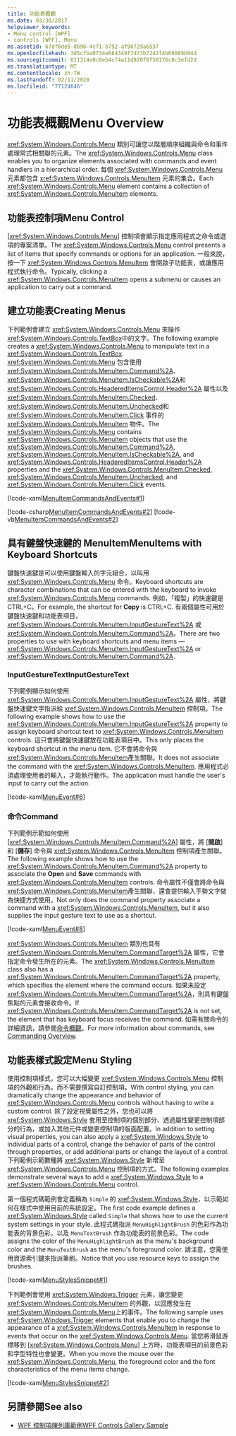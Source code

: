 ```yaml
---
title: 功能表概觀
ms.date: 03/30/2017
helpviewer_keywords:
- Menu control [WPF]
- controls [WPF], Menu
ms.assetid: 67df6de5-db96-4c71-b752-af90729a6537
ms.openlocfilehash: 3d5cfba0734e684349f7d73b7242f4b69089b94d
ms.sourcegitcommit: 011314e0c8eb4cf4a11d92078f58176c8c3efd2d
ms.translationtype: MT
ms.contentlocale: zh-TW
ms.lasthandoff: 02/11/2020
ms.locfileid: "77124646"
---
```

# <a name="menu-overview"></a><span data-ttu-id="ea481-102">功能表概觀</span><span class="sxs-lookup"><span data-stu-id="ea481-102">Menu Overview</span></span>
<span data-ttu-id="ea481-103"><xref:System.Windows.Controls.Menu> 類別可讓您以階層順序組織與命令和事件處理常式相關聯的元素。</span><span class="sxs-lookup"><span data-stu-id="ea481-103">The <xref:System.Windows.Controls.Menu> class enables you to organize elements associated with commands and event handlers in a hierarchical order.</span></span> <span data-ttu-id="ea481-104">每個 <xref:System.Windows.Controls.Menu> 元素都包含 <xref:System.Windows.Controls.MenuItem> 元素的集合。</span><span class="sxs-lookup"><span data-stu-id="ea481-104">Each <xref:System.Windows.Controls.Menu> element contains a collection of <xref:System.Windows.Controls.MenuItem> elements.</span></span>  

<a name="menu_control"></a>   
## <a name="menu-control"></a><span data-ttu-id="ea481-105">功能表控制項</span><span class="sxs-lookup"><span data-stu-id="ea481-105">Menu Control</span></span>  
 <span data-ttu-id="ea481-106">[<xref:System.Windows.Controls.Menu>] 控制項會顯示指定應用程式之命令或選項的專案清單。</span><span class="sxs-lookup"><span data-stu-id="ea481-106">The <xref:System.Windows.Controls.Menu> control presents a list of items that specify commands or options for an application.</span></span> <span data-ttu-id="ea481-107">一般來說，按一下 <xref:System.Windows.Controls.MenuItem> 會開啟子功能表，或讓應用程式執行命令。</span><span class="sxs-lookup"><span data-stu-id="ea481-107">Typically, clicking a <xref:System.Windows.Controls.MenuItem> opens a submenu or causes an application to carry out a command.</span></span>  
  
<a name="creating_menus"></a>   
## <a name="creating-menus"></a><span data-ttu-id="ea481-108">建立功能表</span><span class="sxs-lookup"><span data-stu-id="ea481-108">Creating Menus</span></span>  
 <span data-ttu-id="ea481-109">下列範例會建立 <xref:System.Windows.Controls.Menu> 來操作 <xref:System.Windows.Controls.TextBox>中的文字。</span><span class="sxs-lookup"><span data-stu-id="ea481-109">The following example creates a <xref:System.Windows.Controls.Menu> to manipulate text in a <xref:System.Windows.Controls.TextBox>.</span></span> <span data-ttu-id="ea481-110"><xref:System.Windows.Controls.Menu> 包含使用 <xref:System.Windows.Controls.MenuItem.Command%2A>、<xref:System.Windows.Controls.MenuItem.IsCheckable%2A>和 <xref:System.Windows.Controls.HeaderedItemsControl.Header%2A> 屬性以及 <xref:System.Windows.Controls.MenuItem.Checked>、<xref:System.Windows.Controls.MenuItem.Unchecked>和 <xref:System.Windows.Controls.MenuItem.Click> 事件的 <xref:System.Windows.Controls.MenuItem> 物件。</span><span class="sxs-lookup"><span data-stu-id="ea481-110">The <xref:System.Windows.Controls.Menu> contains <xref:System.Windows.Controls.MenuItem> objects that use the <xref:System.Windows.Controls.MenuItem.Command%2A>, <xref:System.Windows.Controls.MenuItem.IsCheckable%2A>, and <xref:System.Windows.Controls.HeaderedItemsControl.Header%2A> properties and the <xref:System.Windows.Controls.MenuItem.Checked>, <xref:System.Windows.Controls.MenuItem.Unchecked>, and <xref:System.Windows.Controls.MenuItem.Click> events.</span></span>  
  
 [!code-xaml[MenuItemCommandsAndEvents#1](~/samples/snippets/csharp/VS_Snippets_Wpf/MenuItemCommandsAndEvents/CSharp/Window1.xaml#1)]  
  
 [!code-csharp[MenuItemCommandsAndEvents#2](~/samples/snippets/csharp/VS_Snippets_Wpf/MenuItemCommandsAndEvents/CSharp/Window1.xaml.cs#2)]
 [!code-vb[MenuItemCommandsAndEvents#2](~/samples/snippets/visualbasic/VS_Snippets_Wpf/MenuItemCommandsAndEvents/VisualBasic/Window1.xaml.vb#2)]  
  
<a name="menus_with_shortcutkeys"></a>   
## <a name="menuitems-with-keyboard-shortcuts"></a><span data-ttu-id="ea481-111">具有鍵盤快速鍵的 MenuItem</span><span class="sxs-lookup"><span data-stu-id="ea481-111">MenuItems with Keyboard Shortcuts</span></span>  
 <span data-ttu-id="ea481-112">鍵盤快速鍵是可以使用鍵盤輸入的字元組合，以叫用 <xref:System.Windows.Controls.Menu> 命令。</span><span class="sxs-lookup"><span data-stu-id="ea481-112">Keyboard shortcuts are character combinations that can be entered with the keyboard to invoke <xref:System.Windows.Controls.Menu> commands.</span></span> <span data-ttu-id="ea481-113">例如，「複製」的快速鍵是 CTRL+C。</span><span class="sxs-lookup"><span data-stu-id="ea481-113">For example, the shortcut for **Copy** is CTRL+C.</span></span> <span data-ttu-id="ea481-114">有兩個屬性可用於鍵盤快速鍵和功能表項目，<xref:System.Windows.Controls.MenuItem.InputGestureText%2A> 或 <xref:System.Windows.Controls.MenuItem.Command%2A>。</span><span class="sxs-lookup"><span data-stu-id="ea481-114">There are two properties to use with keyboard shortcuts and menu items —<xref:System.Windows.Controls.MenuItem.InputGestureText%2A> or <xref:System.Windows.Controls.MenuItem.Command%2A>.</span></span>  
  
<a name="menus_inputgesturetext"></a>   
### <a name="inputgesturetext"></a><span data-ttu-id="ea481-115">InputGestureText</span><span class="sxs-lookup"><span data-stu-id="ea481-115">InputGestureText</span></span>  
 <span data-ttu-id="ea481-116">下列範例顯示如何使用 <xref:System.Windows.Controls.MenuItem.InputGestureText%2A> 屬性，將鍵盤快速鍵文字指派給 <xref:System.Windows.Controls.MenuItem> 控制項。</span><span class="sxs-lookup"><span data-stu-id="ea481-116">The following example shows how to use the <xref:System.Windows.Controls.MenuItem.InputGestureText%2A> property to assign keyboard shortcut text to <xref:System.Windows.Controls.MenuItem> controls.</span></span> <span data-ttu-id="ea481-117">這只會將鍵盤快速鍵放在功能表項目中。</span><span class="sxs-lookup"><span data-stu-id="ea481-117">This only places the keyboard shortcut in the menu item.</span></span>  <span data-ttu-id="ea481-118">它不會將命令與 <xref:System.Windows.Controls.MenuItem>產生關聯。</span><span class="sxs-lookup"><span data-stu-id="ea481-118">It does not associate the command with the <xref:System.Windows.Controls.MenuItem>.</span></span> <span data-ttu-id="ea481-119">應用程式必須處理使用者的輸入，才能執行動作。</span><span class="sxs-lookup"><span data-stu-id="ea481-119">The application must handle the user's input to carry out the action.</span></span>  
  
 [!code-xaml[MenuEvent#6](~/samples/snippets/csharp/VS_Snippets_Wpf/MenuEvent/CSharp/Pane1.xaml#6)]  
  
<a name="menus_commands"></a>   
### <a name="command"></a><span data-ttu-id="ea481-120">命令</span><span class="sxs-lookup"><span data-stu-id="ea481-120">Command</span></span>  
 <span data-ttu-id="ea481-121">下列範例示範如何使用 [<xref:System.Windows.Controls.MenuItem.Command%2A>] 屬性，將 [**開啟**] 和 [**儲存**] 命令與 <xref:System.Windows.Controls.MenuItem> 控制項產生關聯。</span><span class="sxs-lookup"><span data-stu-id="ea481-121">The following example shows how to use the <xref:System.Windows.Controls.MenuItem.Command%2A> property to associate the **Open** and **Save** commands with <xref:System.Windows.Controls.MenuItem> controls.</span></span> <span data-ttu-id="ea481-122">命令屬性不僅會將命令與 <xref:System.Windows.Controls.MenuItem>產生關聯，還會提供輸入手勢文字做為快捷方式使用。</span><span class="sxs-lookup"><span data-stu-id="ea481-122">Not only does the command property associate a command with a <xref:System.Windows.Controls.MenuItem>, but it also supplies the input gesture text to use as a shortcut.</span></span>  
  
 [!code-xaml[MenuEvent#8](~/samples/snippets/csharp/VS_Snippets_Wpf/MenuEvent/CSharp/Pane1.xaml#8)]  
  
 <span data-ttu-id="ea481-123"><xref:System.Windows.Controls.MenuItem> 類別也具有 <xref:System.Windows.Controls.MenuItem.CommandTarget%2A> 屬性，它會指定命令發生所在的元素。</span><span class="sxs-lookup"><span data-stu-id="ea481-123">The <xref:System.Windows.Controls.MenuItem> class also has a <xref:System.Windows.Controls.MenuItem.CommandTarget%2A> property, which specifies the element where the command occurs.</span></span> <span data-ttu-id="ea481-124">如果未設定 <xref:System.Windows.Controls.MenuItem.CommandTarget%2A>，則具有鍵盤焦點的元素會接收命令。</span><span class="sxs-lookup"><span data-stu-id="ea481-124">If <xref:System.Windows.Controls.MenuItem.CommandTarget%2A> is not set, the element that has keyboard focus receives the command.</span></span> <span data-ttu-id="ea481-125">如需有關命令的詳細資訊，請參閱[命令概觀](../advanced/commanding-overview.md)。</span><span class="sxs-lookup"><span data-stu-id="ea481-125">For more information about commands, see [Commanding Overview](../advanced/commanding-overview.md).</span></span>  
  
<a name="menu_styling"></a>   
## <a name="menu-styling"></a><span data-ttu-id="ea481-126">功能表樣式設定</span><span class="sxs-lookup"><span data-stu-id="ea481-126">Menu Styling</span></span>  
 <span data-ttu-id="ea481-127">使用控制項樣式，您可以大幅變更 <xref:System.Windows.Controls.Menu> 控制項的外觀和行為，而不需要撰寫自訂控制項。</span><span class="sxs-lookup"><span data-stu-id="ea481-127">With control styling, you can dramatically change the appearance and behavior of <xref:System.Windows.Controls.Menu> controls without having to write a custom control.</span></span> <span data-ttu-id="ea481-128">除了設定視覺屬性之外，您也可以將 <xref:System.Windows.Style> 套用至控制項的個別部分、透過屬性變更控制項部分的行為，或加入其他元件或變更控制項的版面配置。</span><span class="sxs-lookup"><span data-stu-id="ea481-128">In addition to setting visual properties, you can also apply a <xref:System.Windows.Style> to individual parts of a control, change the behavior of parts of the control through properties, or add additional parts or change the layout of a control.</span></span> <span data-ttu-id="ea481-129">下列範例示範數種將 <xref:System.Windows.Style> 新增至 <xref:System.Windows.Controls.Menu> 控制項的方式。</span><span class="sxs-lookup"><span data-stu-id="ea481-129">The following examples demonstrate several ways to add a <xref:System.Windows.Style> to a <xref:System.Windows.Controls.Menu> control.</span></span>  
  
 <span data-ttu-id="ea481-130">第一個程式碼範例會定義稱為 `Simple` 的 <xref:System.Windows.Style>，以示範如何在樣式中使用目前的系統設定。</span><span class="sxs-lookup"><span data-stu-id="ea481-130">The first code example defines a <xref:System.Windows.Style> called `Simple` that shows how to use the current system settings in your style.</span></span> <span data-ttu-id="ea481-131">此程式碼指派 `MenuHighlightBrush` 的色彩作為功能表的背景色彩，以及 `MenuTextBrush` 作為功能表的前景色彩。</span><span class="sxs-lookup"><span data-stu-id="ea481-131">The code assigns the color of the `MenuHighlightBrush` as the menu's background color and the `MenuTextBrush` as the menu's foreground color.</span></span> <span data-ttu-id="ea481-132">請注意，您需使用資源索引鍵來指派筆刷。</span><span class="sxs-lookup"><span data-stu-id="ea481-132">Notice that you use resource keys to assign the brushes.</span></span>  
  
 [!code-xaml[MenuStylesSnippet#1](~/samples/snippets/csharp/VS_Snippets_Wpf/MenuStylesSnippet/CS/app.xaml#1)]  
  
 <span data-ttu-id="ea481-133">下列範例會使用 <xref:System.Windows.Trigger> 元素，讓您變更 <xref:System.Windows.Controls.MenuItem> 的外觀，以回應發生在 <xref:System.Windows.Controls.Menu>上的事件。</span><span class="sxs-lookup"><span data-stu-id="ea481-133">The following sample uses <xref:System.Windows.Trigger> elements that enable you to change the appearance of a <xref:System.Windows.Controls.MenuItem> in response to events that occur on the <xref:System.Windows.Controls.Menu>.</span></span> <span data-ttu-id="ea481-134">當您將滑鼠游標移到 [<xref:System.Windows.Controls.Menu>] 上方時，功能表項目的前景色彩和字型特性也會變更。</span><span class="sxs-lookup"><span data-stu-id="ea481-134">When you move the mouse over the <xref:System.Windows.Controls.Menu>, the foreground color and the font characteristics of the menu items change.</span></span>  
  
 [!code-xaml[MenuStylesSnippet#2](~/samples/snippets/csharp/VS_Snippets_Wpf/MenuStylesSnippet/CS/app.xaml#2)]  
  
## <a name="see-also"></a><span data-ttu-id="ea481-135">另請參閱</span><span class="sxs-lookup"><span data-stu-id="ea481-135">See also</span></span>

- [<span data-ttu-id="ea481-136">WPF 控制項陳列庫範例</span><span class="sxs-lookup"><span data-stu-id="ea481-136">WPF Controls Gallery Sample</span></span>](https://github.com/Microsoft/WPF-Samples/tree/master/Getting%20Started/ControlsAndLayout)
